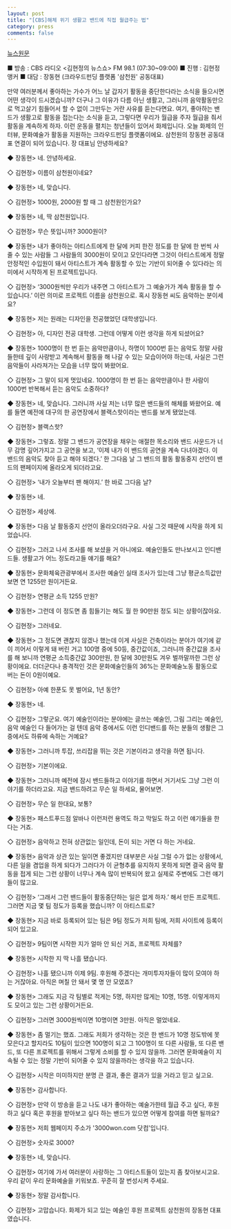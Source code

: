 ```yaml
---
layout: post
title: "[CBS]해체 위기 생활고 밴드에 직접 월급주는 법"
category: press
comments: false
---
```


[뉴스원문](http://www.cbs.co.kr/radio/pgm/board.asp?pn=read&skey=&sval=&anum=102744&vnum=6535&bgrp=6&page=&bcd=007C059C&mcd=BOARD1&pgm=1378)

■ 방송 : CBS 라디오 <김현정의 뉴스쇼> FM 98.1 (07:30~09:00)
■ 진행 : 김현정 앵커
■ 대담 : 장동현 (크라우드펀딩 플랫폼 '삼천원' 공동대표)

만약 여러분께서 좋아하는 가수가 어느 날 갑자기 활동을 중단한다라는 소식을 들으시면 어떤 생각이 드시겠습니까? 더구나 그 이유가 다름 아닌 생활고, 그러니까 음악활동만으로 먹고살기 힘들어서 할 수 없이 그만두는 거란 사유를 듣는다면요. 여기, 좋아하는 밴드가 생활고로 활동을 접는다는 소식을 듣고, 그렇다면 우리가 월급을 주자 월급을 줘서 활동을 계속하게 하자. 이런 운동을 펼치는 청년들이 있어서 화제입니다. 오늘 화제의 인터뷰, 문화예술가 활동을 지원하는 크라우드펀딩 플랫폼이에요. 삼천원의 장동현 공동대표 연결이 되어 있습니다. 장 대표님 안녕하세요?

◆ 장동현> 네. 안녕하세요.

◇ 김현정> 이름이 삼천원이네요?

◆ 장동현> 네, 맞습니다.

◇ 김현정> 1000원, 2000원 할 때 그 삼천원인가요?

◆ 장동현> 네, 딱 삼천원입니다.

◇ 김현정> 무슨 뜻입니까? 3000원이?

◆ 장동현> 내가 좋아하는 아티스트에게 한 달에 커피 한잔 정도를 한 달에 한 번씩 사줄 수 있는 사람들 그 사람들의 3000원이 모이고 모인다라면 그것이 아티스트에게 정말 안정적인 수입원이 돼서 아티스트가 계속 활동할 수 있는 기반이 되어줄 수 있다라는 의미에서 시작하게 된 프로젝트입니다.

◇ 김현정> ‘3000원씩만 우리가 내주면 그 아티스트가 그 예술가가 계속 활동을 할 수 있습니다.’ 이런 의미로 프로젝트 이름을 삼천원으로. 혹시 장동현 씨도 음악하는 분이세요?


◆ 장동현> 저는 원래는 디자인을 전공했었던 대학생입니다.

◇ 김현정> 아, 디자인 전공 대학생. 그런데 어떻게 이런 생각을 하게 되셨어요?

◆ 장동현> 1000명이 한 번 듣는 음악만큼이나, 하명이 1000번 듣는 음악도 정말 사람들한테 깊이 사랑받고 계속해서 활동을 해 나갈 수 있는 모습이어야 하는데, 사실은 그런 음악들이 사라져가는 모습을 너무 많이 봐왔어요.

◇ 김현정> 그 말이 되게 멋있네요. 1000명이 한 번 듣는 음악만큼이나 한 사람이 1000번 반복해서 듣는 음악도 소중하다?

◆ 장동현> 네, 맞습니다. 그러니까 사실 저는 너무 많은 밴드들의 해체를 봐왔어요. 예를 들면 예전에 대구의 한 공연장에서 블랙스핫이라는 밴드를 보게 됐었는데.

◇ 김현정> 블랙스핫?

◆ 장동현> 그렇죠. 정말 그 밴드가 공연장을 채우는 애절한 목소리와 밴드 사운드가 너무 감명 깊어가지고 그 공연을 보고, ‘이제 내가 이 밴드의 공연을 계속 다녀야겠다. 이 밴드의 음악도 찾아 듣고 해야 되겠다.’ 한 그다음 날 그 밴드의 활동 활동중지 선언이 밴드의 팬페이지에 올라오게 되더라고요.

◇ 김현정> ‘내가 오늘부터 팬 해야지.’ 한 바로 그다음 날?

◆ 장동현> 네.

◇ 김현정> 세상에.

◆ 장동현> 다음 날 활동중지 선언이 올라오더라구요. 사실 그것 때문에 시작을 하게 되었습니다.

◇ 김현정> 그러고 나서 조사를 해 보셨을 거 아니에요. 예술인들도 만나보시고 인디밴드들. 생활고가 어느 정도라고들 얘기를 해요?

◆ 장동현> 문화체육관광부에서 조사한 예술인 실태 조사가 있는데 그냥 평균소득값만 보면 연 1255만 원이거든요.

◇ 김현정> 연평균 소득 1255 만원?

◆ 장동현> 그런데 이 정도면 좀 힘들기는 해도 월 한 90만원 정도 되는 상황이잖아요.

◇ 김현정> 그러네요.

◆ 장동현> 그 정도면 괜찮지 않겠나 했는데 이게 사실은 건축이라는 분야가 여기에 같이 끼어서 이렇게 돼 버린 거고 100명 중에 50등, 중간값이죠, 그러니까 중간값을 조사를 해 보니까 연평균 소득중간값 300만원, 한 달에 30만원도 겨우 벌까말까한 그런 상황이에요. 더더군다나 충격적인 것은 문화예술인들의 36%는 문화예술노동 활동으로 버는 돈이 0원이예요.

◇ 김현정> 아예 한푼도 못 벌어요, 1년 동안?

◆ 장동현> 네.

◇ 김현정> 그렇군요. 여기 예술인이라는 분야에는 글쓰는 예술인, 그림 그리는 예술인, 음악 예술인 다 들어가는 걸 텐데 음악 중에서도 이런 인디밴드를 하는 분들의 생활은 그중에서도 하류에 속하는 거예요?

◆ 장동현> 그러니까 투잡, 쓰리잡을 뛰는 것은 기본이라고 생각을 하면 됩니다.

◇ 김현정> 기본이에요.

◆ 장동현> 그러니까 예전에 잠시 밴드들하고 이야기를 하면서 거기서도 그냥 그런 이야기를 하더라고요. 지금 밴드하려고 무슨 일 하세요, 물어보면.

◇ 김현정> 무슨 일 한대요, 보통?

◆ 장동현> 패스트푸드점 알바나 이런저런 용역도 하고 막일도 하고 이런 얘기들을 한다는 거죠.

◇ 김현정> 음악하고 전혀 상관없는 일인데, 돈이 되는 거면 다 하는 거네요.

◆ 장동현> 음악과 상관 있는 일이면 좋겠지만 대부분은 사실 그럴 수가 없는 상황에서, 다른 일을 겸업을 하게 되다가 그러다가 이 균형추를 유지하지 못하게 되면 결국 음악 활동을 접게 되는 그런 상황이 너무나 계속 많이 반복되어 왔고 실제로 주변에도 그런 얘기들이 많고요.

◇ 김현정> ‘그래서 그런 밴드들이 활동중단하는 일은 없게 하자.’ 해서 만든 프로젝트. 그러면 지금 몇 팀 정도가 등록을 했습니까? 이 아티스트로?

◆ 장동현> 지금 바로 등록되어 있는 팀은 9팀 정도가 저희 팀에, 저희 사이트에 등록이 되어 있고요.

◇ 김현정> 9팀이면 시작한 지가 얼마 안 되신 거죠, 프로젝트 자체를?

◆ 장동현> 시작한 지 딱 나흘 됐습니다.

◇ 김현정> 나흘 됐으니까 이제 9팀. 후원해 주겠다는 개미투자자들이 많이 모여야 하는 거잖아요. 아직은 며칠 안 돼서 몇 명 안 모였죠?

◆ 장동현> 그래도 지금 각 팀별로 적게는 5명, 하지만 많게는 10명, 15명. 이렇게까지도 모이고 있는 그런 상황이거든요.

◇ 김현정> 그러면 3000원씩이면 10명이면 3만원. 아직은 멀었네요.

◆ 장동현> 좀 멀기는 했죠. 그래도 저희가 생각하는 것은 한 밴드가 10명 정도밖에 못 모은다고 할지라도 10팀이 있으면 100명이 되고 그 100명이 또 다른 사람들, 또 다른 밴드, 또 다른 프로젝트를 위해서 그렇게 소비를 할 수 있지 않을까. 그러면 문화예술이 지속될 수 있는 정말 기반이 되어줄 수 있지 않을까라는 생각을 하고 있습니다.

◇ 김현정> 시작은 미미하지만 분명 큰 결과, 좋은 결과가 있을 거라고 믿고 싶고요.

◆ 장동현> 감사합니다.

◇ 김현정> 만약 이 방송을 듣고 나도 내가 좋아하는 예술가한테 월급 주고 싶다, 후원하고 싶다 혹은 후원을 받아보고 싶다 하는 밴드가 있으면 어떻게 참여를 하면 될까요?

◆ 장동현> 저희 웹페이지 주소가 '3000won.com 닷컴'입니다.

◇ 김현정> 숫자로 3000?

◆ 장동현> 네, 맞습니다.

◇ 김현정> 여기에 가서 여러분이 사랑하는 그 아티스트들이 있는지 좀 찾아보시고요. 우리 같이 우리 문화예술을 키워보죠. 꾸준히 잘 번성시켜 주세요.

◆ 장동현> 정말 감사합니다.

◇ 김현정> 고맙습니다. 화제가 되고 있는 예술인 후원 프로젝트 삼천원의 장동현 대표였습니다.
